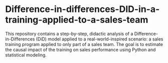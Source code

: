# Difference-in-differences-DID-in-a-training-applied-to-a-sales-team
This repository contains a step-by-step, didactic analysis of a Difference-in-Differences (DiD) model applied to a real-world-inspired scenario: a sales training program applied to only part of a sales team.  The goal is to estimate the causal impact of the training on sales performance using Python and statistical modeling.
